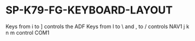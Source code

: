 # SP-K79-FG-KEYBOARD-LAYOUT
Keys from i to ] controls the ADF
Keys from l to \ and , to / controls NAV1
j k n m control COM1
